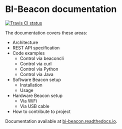 BI-Beacon documentation
=======================

[![Travis CI status](https://api.travis-ci.org/objarni/leanmodel.svg?branch=master)](https://travis-ci.org/BI-Beacon/docs)

The documentation covers these areas:

 - Architecture
 - REST API specification
 - Code examples
    - Control via beaconcli
    - Control via curl
    - Control via Python
    - Control via Java
 - Software Beacon setup
    - Installation
    - Usage
 - Hardware Beacon setup
    - Via WiFi
    - Via USB cable
 - How to contribute to project
 
Documentation available at [bi-beacon.readthedocs.io](https://bi-beacon.readthedocs.io/en/latest/).
